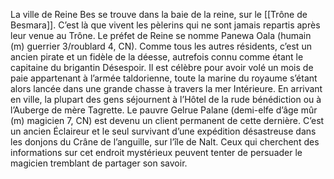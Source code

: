 La ville de Reine Bes se trouve dans la baie de la reine, sur le [[Trône de Besmara]]. C’est là que vivent les pèlerins qui ne sont jamais repartis après leur venue au Trône. Le préfet de Reine se nomme Panewa Oala (humain (m) guerrier 3/roublard 4, CN). Comme tous les autres résidents, c’est un ancien pirate et un fidèle de la déesse, autrefois connu comme étant le capitaine du brigantin Désespoir. Il est célèbre pour avoir volé un mois de paie appartenant à l’armée taldorienne, toute la marine du royaume s’étant alors lancée dans une grande chasse à travers la mer Intérieure. En arrivant en ville, la plupart des gens séjournent à l’Hôtel de la rude bénédiction ou à l’Auberge de mère Tagrette. Le pauvre Gelrue Palane (demi-elfe d’âge mûr (m) magicien 7, CN) est devenu un client permanent de cette dernière. C’est un ancien Éclaireur et le seul survivant d’une expédition désastreuse dans les donjons du Crâne de l’anguille, sur l’île de Nalt. Ceux qui cherchent des informations sur cet endroit mystérieux peuvent tenter de persuader le magicien tremblant de partager son savoir.